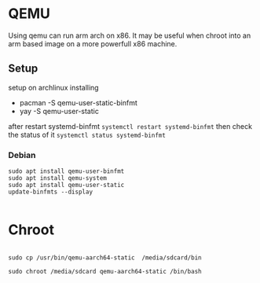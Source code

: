 # QEMU
Using qemu can run arm arch on x86.
It may be useful when chroot into an arm based image on a more powerfull x86 machine.

## Setup
setup on archlinux
installing 

- pacman -S qemu-user-static-binfmt
- yay -S qemu-user-static 

after restart systemd-binfmt 
`systemctl restart systemd-binfmt`
then check the status of it
`systemctl status systemd-binfmt`



### Debian

```
sudo apt install qemu-user-binfmt
sudo apt install qemu-system
sudo apt install qemu-user-static
update-binfmts --display


```

# Chroot



```

sudo cp /usr/bin/qemu-aarch64-static  /media/sdcard/bin

sudo chroot /media/sdcard qemu-aarch64-static /bin/bash
```

